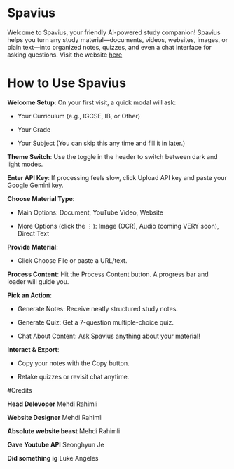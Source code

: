 # Spavius

Welcome to Spavius, your friendly AI-powered study companion! Spavius helps you turn any study material—documents, videos, websites, images, or plain text—into organized notes, quizzes, and even a chat interface for asking questions. Visit the website [here](https://sisschoolguy.github.io/Spavius/study.html)

# How to Use Spavius

**Welcome Setup**: On your first visit, a quick modal will ask:

- Your Curriculum (e.g., IGCSE, IB, or Other)

- Your Grade

- Your Subject
(You can skip this any time and fill it in later.)

**Theme Switch**: Use the toggle in the header to switch between dark and light modes.

**Enter API Key**: If processing feels slow, click Upload API key and paste your Google Gemini key.

**Choose Material Type**:

- Main Options: Document, YouTube Video, Website

- More Options (click the ⋮): Image (OCR), Audio (coming VERY soon), Direct Text

**Provide Material**:

- Click Choose File or paste a URL/text.

**Process Content**: Hit the Process Content button. A progress bar and loader will guide you.

**Pick an Action**:

- Generate Notes: Receive neatly structured study notes.

- Generate Quiz: Get a 7-question multiple-choice quiz.

- Chat About Content: Ask Spavius anything about your material!

**Interact & Export**:

- Copy your notes with the Copy button.

- Retake quizzes or revisit chat anytime.



#Credits

**Head Delevoper** Mehdi Rahimli

**Website Designer** Mehdi Rahimli 

**Absolute website beast** Mehdi Rahimli

**Gave Youtube API** Seonghyun Je

**Did something ig** Luke Angeles
